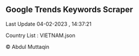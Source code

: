

## Google Trends Keywords Scraper 
 
Last Update 04-02-2023 , 14:37:21

Country List :
VIETNAM.json



© Abdul Muttaqin 
